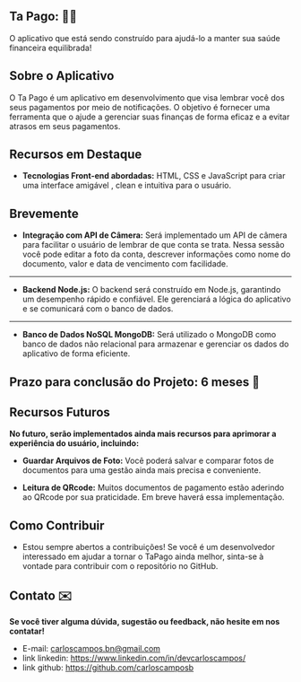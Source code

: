  ## Ta Pago: 📃💸
  O aplicativo que está sendo construído para ajudá-lo a manter sua saúde financeira equilibrada!


## Sobre o Aplicativo

O Ta Pago é um aplicativo em desenvolvimento que visa lembrar você dos seus pagamentos por meio de notificações. O objetivo é fornecer uma ferramenta que o ajude a gerenciar suas finanças de forma eficaz e a evitar atrasos em seus pagamentos.


## Recursos em Destaque

* **Tecnologias Front-end abordadas:** HTML, CSS e JavaScript para criar uma interface amigável , clean e intuitiva para o usuário.



## Brevemente 

* **Integração com API de Câmera:** Será implementado um API de câmera para facilitar o usuário de lembrar de que conta se trata. Nessa sessão você pode editar a foto da conta, descrever informações como nome do documento, valor e data de vencimento com facilidade.
---
* **Backend Node.js:** O backend será construído em Node.js, garantindo um desempenho rápido e confiável. Ele gerenciará a lógica do aplicativo e se comunicará com o banco de dados.
---
* **Banco de Dados NoSQL MongoDB:** Será utilizado o MongoDB como banco de dados não relacional para armazenar e gerenciar os dados do aplicativo de forma eficiente.


## Prazo para conclusão do Projeto: 6 meses 📆

## Recursos Futuros
**No futuro, serão implementados ainda mais recursos para aprimorar a experiência do usuário, incluindo:**

* **Guardar Arquivos de Foto:** Você poderá salvar e comparar fotos de documentos para uma gestão ainda mais precisa e conveniente.

* **Leitura de QRcode:** Muitos documentos de pagamento estão aderindo ao QRcode por sua praticidade. Em breve haverá essa implementação.

## Como Contribuir
* Estou sempre abertos a contribuições! Se você é um desenvolvedor interessado em ajudar a tornar o TaPago ainda melhor, sinta-se à vontade para contribuir com o repositório no GitHub.


## Contato ✉️
**Se você tiver alguma dúvida, sugestão ou feedback, não hesite em nos contatar!**

* E-mail: carloscampos.bn@gmail.com
* link linkedin: https://www.linkedin.com/in/devcarloscampos/
* link github: https://github.com/carloscamposb



